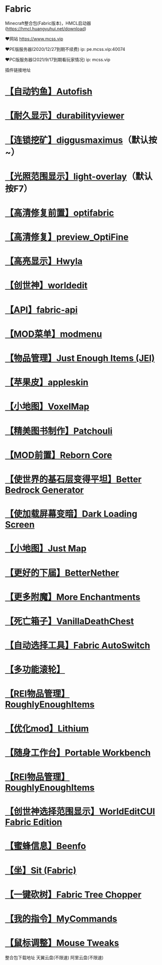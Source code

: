 # Fabric
Minecraft整合包(Fabric版本)，HMCL启动器(https://hmcl.huangyuhui.net/download)

♥网站 https://www.mcss.vip

♥PE版服务器(2020/12/27到期不续费)  ip:  pe.mcss.vip:40074

♥PC版服务器(2021/9/17到期看玩家情况)  ip:  mcss.vip

插件链接地址
# [【自动钓鱼】Autofish](https://www.curseforge.com/minecraft/mc-mods/autofish)
# [【耐久显示】durabilityviewer](https://www.curseforge.com/minecraft/mc-mods/giselbaers-durability-viewer)
# [【连锁挖矿】diggusmaximus](https://www.curseforge.com/minecraft/mc-mods/diggus-maximus)（默认按~）
# [【光照范围显示】light-overlay](https://www.curseforge.com/minecraft/mc-mods/light-overlay)（默认按F7）
# [【高清修复前置】optifabric](https://www.curseforge.com/minecraft/mc-mods/optifabric)
# [【高清修复】preview_OptiFine](https://www.optifine.net/downloads)
# [【高亮显示】Hwyla](https://www.curseforge.com/minecraft/mc-mods/hwyla)
# [【创世神】worldedit](https://www.curseforge.com/minecraft/mc-mods/worldedit)
# [【API】fabric-api](https://www.curseforge.com/minecraft/mc-mods/fabric-api)
# [【MOD菜单】modmenu](https://www.curseforge.com/minecraft/mc-mods/modmenu)
# [【物品管理】Just Enough Items (JEI)](https://www.curseforge.com/minecraft/mc-mods/jei)
# [【苹果皮】appleskin](https://www.curseforge.com/minecraft/mc-mods/appleskin)
# [【小地图】VoxelMap](https://www.curseforge.com/minecraft/mc-mods/voxelmap)
# [【精美图书制作】Patchouli](https://www.curseforge.com/minecraft/mc-mods/patchouli-fabric)
# [【MOD前置】Reborn Core](https://www.curseforge.com/minecraft/mc-mods/reborncore)
# [【使世界的基石层变得平坦】Better Bedrock Generator](https://www.curseforge.com/minecraft/mc-mods/better-bedrock-generator-fabric)
# [【使加载屏幕变暗】Dark Loading Screen](https://www.curseforge.com/minecraft/mc-mods/dark-loading-screen)
# [【小地图】Just Map](https://www.curseforge.com/minecraft/mc-mods/just-map)
# [【更好的下届】BetterNether](https://www.curseforge.com/minecraft/mc-mods/betternether)
# [【更多附魔】More Enchantments](https://www.curseforge.com/minecraft/mc-mods/fabric-more-enchantments)
# [【死亡箱子】VanillaDeathChest](https://www.curseforge.com/minecraft/mc-mods/vanilladeathchest-fabric)
# [【自动选择工具】Fabric AutoSwitch](https://www.curseforge.com/minecraft/mc-mods/fabric-autoswitch)
# [【多功能滚轮】](https://www.curseforge.com/minecraft/mc-mods/mouse-wheelie)
# [【REI物品管理】RoughlyEnoughItems](https://www.curseforge.com/minecraft/mc-mods/roughly-enough-items)
# [【优化mod】Lithium](https://www.curseforge.com/minecraft/mc-mods/lithium)
# [【随身工作台】Portable Workbench](https://www.curseforge.com/minecraft/mc-mods/portable-workbench)
# [【REI物品管理】RoughlyEnoughItems](https://www.curseforge.com/minecraft/mc-mods/roughly-enough-items)
# [【创世神选择范围显示】WorldEditCUI Fabric Edition](https://www.curseforge.com/minecraft/mc-mods/worldeditcui-fabric-edition)
# [【蜜蜂信息】Beenfo](https://www.curseforge.com/minecraft/mc-mods/beenfo)
# [【坐】Sit (Fabric)](https://www.curseforge.com/minecraft/mc-mods/sit-fabric)
# [【一键砍树】Fabric Tree Chopper](https://www.curseforge.com/minecraft/mc-mods/fabric-tree-chopper)
# [【我的指令】MyCommands](https://www.curseforge.com/minecraft/mc-mods/mycommands)
# [【鼠标调整】Mouse Tweaks](https://www.curseforge.com/minecraft/mc-mods/mouse-tweaks)

整合包下载地址
天翼云盘(不限速)
阿里云盘(不限速)
